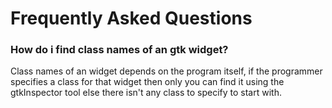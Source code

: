 # Frequently Asked Questions

### How do i find class names of an gtk widget?

Class names of an widget depends on the program itself, if the programmer specifies a class for that widget then only you can find it using the gtkInspector tool else there isn't any class to specify to start with.